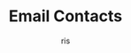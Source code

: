 ---
layout: demo
title: Email Contacts
author: ris
image: '/images/gears-1.png'
description: 'This demonstrates two main things: (1) custom item and option rendering, and (2) item creation on-the-fly.
						Try typing a valid and invalid email address.'
categories:
- demos
tags:
- tagging
---